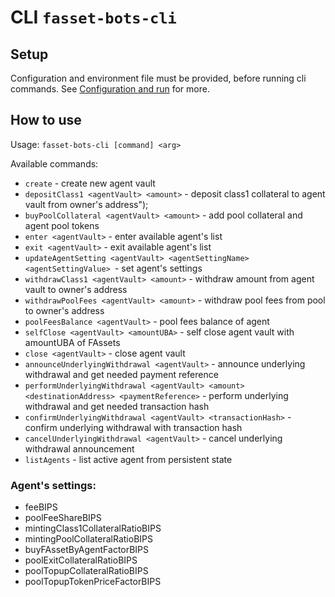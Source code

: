 # CLI `fasset-bots-cli`

## Setup

Configuration and environment file must be provided, before running cli commands. See [Configuration and run](./config.md) for more.

## How to use

Usage: `fasset-bots-cli [command] <arg>`

Available commands:

* `create` - create new agent vault
* `depositClass1 <agentVault> <amount>` - deposit class1 collateral to agent vault from owner's address");
* `buyPoolCollateral <agentVault> <amount>` - add pool collateral and agent pool tokens
* `enter <agentVault>` - enter available agent's list
* `exit <agentVault>` - exit available agent's list
* `updateAgentSetting <agentVault> <agentSettingName> <agentSettingValue> `- set agent's settings
* `withdrawClass1 <agentVault> <amount>` - withdraw amount from agent vault to owner's address
* `withdrawPoolFees <agentVault> <amount>` - withdraw pool fees from pool to owner's address
* `poolFeesBalance <agentVault>` - pool fees balance of agent
* `selfClose <agentVault> <amountUBA>` - self close agent vault with amountUBA of FAssets
* `close <agentVault>` - close agent vault
* `announceUnderlyingWithdrawal <agentVault>` - announce underlying withdrawal and get needed payment reference
* `performUnderlyingWithdrawal <agentVault> <amount> <destinationAddress> <paymentReference>` - perform underlying withdrawal and get needed transaction hash
* `confirmUnderlyingWithdrawal <agentVault> <transactionHash>` - confirm underlying withdrawal with transaction hash
* `cancelUnderlyingWithdrawal <agentVault>` - cancel underlying withdrawal announcement
* `listAgents` - list active agent from persistent state



### Agent's settings:

*   feeBIPS
*   poolFeeShareBIPS
*   mintingClass1CollateralRatioBIPS
*   mintingPoolCollateralRatioBIPS
*   buyFAssetByAgentFactorBIPS
*   poolExitCollateralRatioBIPS
*   poolTopupCollateralRatioBIPS
*   poolTopupTokenPriceFactorBIPS